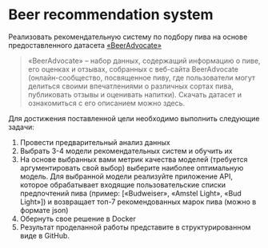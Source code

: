 # Beer recommendation system

Реализовать рекомендательную систему по подбору пива на основе предоставленного датасета [«BeerAdvocate»](https://www.kaggle.com/datasets/thedevastator/1-5-million-beer-reviews-from-beer-advocate/data)

> «BeerAdvocate» – набор данных, содержащий информацию о пиве, его оценках и отзывах, собранных с веб-сайта BeerAdvocate 
(онлайн-сообщество, посвященное пиву, где пользователи могут делиться своими впечатлениями о различных сортах пива, 
публиковать отзывы и оценивать напитки). Скачать датасет и ознакомиться с его описанием можно здесь.

Для достижения поставленной цели необходимо выполнить следующие задачи:
1. Провести предварительный анализ данных
2. Выбрать 3-4 модели рекомендательных систем и обучить их
3. На основе выбранных вами метрик качества моделей (требуется аргументировать свой выбор) выберите наиболее оптимальную модель. Для выбранной модели реализуйте приложение API, которое обрабатывает входящие пользовательские списки предпочтений пива (пример: [«Budweiser», «Amstel Light», «Bud Light»]) и возвращает топ-7 рекомендованных марок пива (можно в формате json)
4. Обернуть свое решение в Docker
5. Результат проделанной работы представите в структурированном виде в GitHub.

